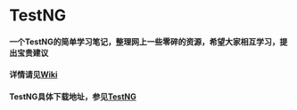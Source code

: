 # TestNG
#### 一个TestNG的简单学习笔记，整理网上一些零碎的资源，希望大家相互学习，提出宝贵建议
#### 详情请见[Wiki](https://github.com/GigaLove/TestNG/wiki)


#### TestNG具体下载地址，参见[TestNG](http://testng.org/doc/index.html)
